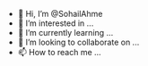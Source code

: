 - 👋 Hi, I’m @SohailAhme
- 👀 I’m interested in ...
- 🌱 I’m currently learning ...
- 💞️ I’m looking to collaborate on ...
- 📫 How to reach me ...

<!---
SohailAhme/SohailAhme is a ✨ special ✨ repository because its `README.md` (this file) appears on your GitHub profile.
You can click the Preview link to take a look at your changes.
--->
